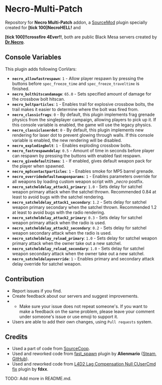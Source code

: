 # Necro-Multi-Patch
Repository for __Necro Multi-Patch__ addon, a [SourceMod](https://github.com/alliedmodders/sourcemod) plugin specially created for __[tick 100]NecroHELL!__ and 

__[tick 100]!!crossfire 4Ever!!__, both are public Black Mesa servers created by __[Dr.Necro](https://steamcommunity.com/profiles/76561198071553465/)__.

## Console Variables
This plugin adds following ConVars:


* **`necro_allowfastrespawn`**: `1` - Allow player respawn by pressing the buttons before `spec_freeze_time` and `spec_freeze_traveltime` is finished.
* **`necro_bolthitscandamage`**: `65.0` - Sets specified amount of damage for the crossbow bolt hitscan.
* **`necro_boltparticles`**: `1` - Enables trail for explosive crossbow bolts, the trail makes it easier to determine where the bolt was fired from.
* **`necro_classicfrags`**: `0` - By default, this plugin implements frag grenade physics from the singleplayer campaign, allowing players to pick up it. If this console variable is enabled, the game will use the legacy physics.
* **`necro_classiclaserdot`**: `0` - By default, this plugin implements new rendering for laser dot to prevent glowing through walls. If this console variable is enabled, the new rendering will be disabled.
* **`necro_explodingbolt`**: `1` - Enables exploding crossbow bolts.
* **`necro_fastrespawndelay`**: `0.5` - Amount of time in seconds before player can respawn by pressing the buttons with enabled fast respawn.
* **`necro_givedefaultitems`**: `1` - If enabled, gives default weapon pack for the player when spawned.
* **`necro_mp5contactparticles`**: `1` - Enables smoke for MP5 barrel grenade.
* **`necro_overridedefaultweaponparams`**: `1` - Enables parameters override for all weapons by loading custom weapon script with __necro_ postfix.
* **`necro_satcheldelay_attack1_primary`**: `1.0` - Sets delay for satchel weapon primary attack when the satchel thrown.  Recommended 0.84 at least to avoid bugs with the satchel rendering.
* **`necro_satcheldelay_attack1_secondary`**: `1.2` - Sets delay for satchel weapon primary secondary when the satchel thrown. Recommended 1.2 at least to avoid bugs with the radio rendering.
* **`necro_satcheldelay_attack2_primary`**: `0.3` - Sets delay for satchel weapon primary attack when the radio is used.
* **`necro_satcheldelay_attack2_secondary`**: `0.2` - Sets delay for satchel weapon secondary attack when the radio is used.
* **`necro_satcheldelay_reload_primary`**: `1.0` - Sets delay for satchel weapon primary attack when the owner take out a new satchel.
* **`necro_satcheldelay_reload_secondary`**: `1.0` - Sets delay for satchel weapon secondary attack when the owner take out a new satchel.
* **`necro_satcheldelayoverride`**: `1` - Enables primary and secondary attack delay override for satchel weapon.


## Contribution

- Report issues if you find.
- Create feedback about our servers and suggest improvements.
- - Make sure your issue does not repeat someone's. If you want to make a feedback on the same problem, please leave your comment under someone's issue or use emoji to support it.
- Users are able to add their own changes, using `Pull requests` system.

## Credits

- Used a part of code from [SourceCoop](https://github.com/ampreeT/SourceCoop).
- Used and reworked code from [fast_spawn](https://forums.alliedmods.net/showthread.php?p=2362850) plugin by __Alienmario__ ([Steam](https://steamcommunity.com/id/4oM0/), [GitHub](https://github.com/Alienmario)).
- Used and reworked code from [L4D2 Lag Compensation Null CUserCmd fix](https://hlmod.net/threads/krash-servera-ne-ochen-ponjatny-prichiny.35472/post-600631) plugin by __fdxx__.
  
TODO: Add more in README.md.
